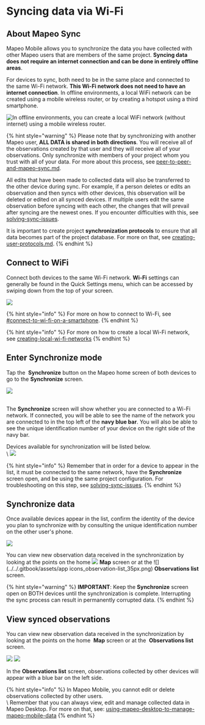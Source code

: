 # Syncing data via Wi-Fi

## About Mapeo Sync

Mapeo Mobile allows you to synchronize the data you have collected with other Mapeo users that are members of the same project. **Syncing data does not require an internet connection and can be done in entirely offline areas**.

For devices to sync, both need to be in the same place and connected to the same<img src="../../.gitbook/assets/wifi-cropped-01.png" alt="" data-size="line" /> Wi-Fi network. **This Wi-Fi network does not need to have an internet connection**. In offline environments, a local WiFi network can be created using a <img src="../../.gitbook/assets/Router_icon.png" alt="" data-size="line" />mobile wireless router, or by creating a <img src="../../.gitbook/assets/hotspot-icon.png" alt="" data-size="line" />hotspot using a third smartphone.

![In offline environments, you can create a local WiFi network (without internet) using a mobile wireless router.](../../.gitbook/assets/Mm-Mm\_sync\_via\_WiFi.png)

{% hint style="warning" %}
Please note that by synchronizing with another Mapeo user, **ALL DATA is shared in both directions**. You will receive all of the observations created by that user and they will receive all of your observations. Only synchronize with members of your project whom you trust with all of your data. For more about this process, see [peer-to-peer-and-mapeo-sync.md](../../overview/about-mapeo/peer-to-peer-and-mapeo-sync.md "mention").

All edits that have been made to collected data will also be transferred to the other device during sync. For example, if a person deletes or edits an observation and then syncs with other devices, this observation will be deleted or edited on all synced devices. If multiple users edit the same observation before syncing with each other, the changes that will prevail after syncing are the newest ones. If you encounter difficulties with this, see [solving-sync-issues](../troubleshooting/solving-sync-issues/ "mention").

It is important to create project **synchronization protocols** to ensure that all data becomes part of the project database. For more on that, see [creating-user-protocols.md](../essentials-for-a-successful-mapeo-project/creating-user-protocols.md "mention").
{% endhint %}

## Connect to WiFi

Connect both devices to the same Wi-Fi network. **Wi-Fi** settings can generally be found in the Quick Settings menu, which can be accessed by swiping down from the top of your screen.

![](../../.gitbook/assets/WiFi\_phone\_activate.jpg)

{% hint style="info" %}
For more on how to connect to Wi-Fi, see [#connect-to-wi-fi-on-a-smartphone](../troubleshooting/solving-sync-issues/connecting-to-wi-fi.md#connect-to-wi-fi-on-a-smartphone "mention").
{% endhint %}

{% hint style="info" %}
For more on how to create a local Wi-Fi network, see [creating-local-wi-fi-networks](../troubleshooting/solving-sync-issues/creating-local-wi-fi-networks/ "mention")
{% endhint %}

## Enter Synchronize mode

Tap the <img src="../../.gitbook/assets/app_icons_Sync_35px.png" alt="" data-size="line" /> **Synchronize** button on the Mapeo home screen of both devices to go to the **Synchronize** screen.

![](../../.gitbook/assets/Homescreen-Sync\_button.jpg)

\
The **Synchronize** screen will show whether you are connected to a Wi-Fi network. If connected, you will be able to see the name of the network you are connected to in the top left of the **navy blue bar**. You will also be able to see the unique identification number of your device on the right side of the navy bar.

Devices available for synchronization will be listed below.\
\ ​![](https://files.gitbook.com/v0/b/gitbook-x-prod.appspot.com/o/spaces%2F-MYBEBKX0wx5\_bwmCf0q-887967055%2Fuploads%2FLMfz6FgtUzVMUJtIYZow%2FSync\_screen\_with\_mobile.jpg?alt=media\&token=460df577-a234-4375-8db4-b4f31201e8e8)​

{% hint style="info" %}
Remember that in order for a device to appear in the list, it must be connected to the same network, have the **Synchronize** screen open, and be using the same project configuration. For troubleshooting on this step, see [solving-sync-issues](../troubleshooting/solving-sync-issues/ "mention").
{% endhint %}

## Synchronize data

Once available devices appear in the list, confirm the identity of the device you plan to synchronize with by consulting the unique identification number on the other user's phone.

![](../../.gitbook/assets/Sync\_screen\_mobile\_sync\_button.jpg)

You can view new observation data received in the synchronization by looking at the points on the home ![](../../.gitbook/assets/app-icons\_Map\_view.png) **Map** screen or at the ![](../../.gitbook/assets/app icons\_observation-list\_35px.png) **Observations list** screen.

{% hint style="warning" %}
**IMPORTANT**: Keep the **Synchronize** screen open on BOTH devices until the synchronization is complete. Interrupting the sync process can result in permanently corrupted data.
{% endhint %}

## View synced observations

You can view new observation data received in the synchronization by looking at the points on the home <img src="../../.gitbook/assets/app-icons_Map_view.png" alt="" data-size="line" /> **Map** screen or at the <img src="../../.gitbook/assets/app_icons_observations-list_35px.png" alt="" data-size="line" /> **Observations list** screen.

![](../../.gitbook/assets/Homescreen-Observations\_list\_button.jpg)  ![](../../.gitbook/assets/Observations\_list\_screen\_with\_synced\_data.jpg)

In the **Observations list** screen, observations collected by other devices will appear with a blue bar on the left side.

{% hint style="info" %}
In Mapeo Mobile, you cannot edit or delete observations collected by other users.\
\ Remember that you can always view, edit and manage collected data in Mapeo Desktop. For more on that, see: [using-mapeo-desktop-to-manage-mapeo-mobile-data](../mapeo-desktop-use/using-mapeo-desktop-to-manage-mapeo-mobile-data/ "mention")
{% endhint %}
